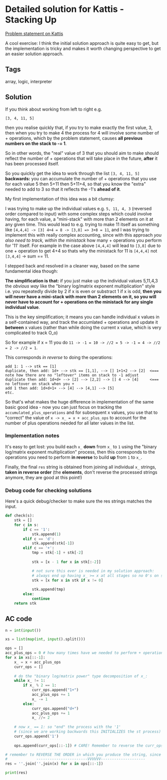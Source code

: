 # Detailed solution for Kattis - Stacking Up

[Problem statement on Kattis](https://open.kattis.com/problems/stackingup)

A cool exercise: I think the initial solution approach is quite easy to get, but the implementation is tricky and makes it worth changing perspective to get an easier solution approach.

## Tags

array, logic, interpreter

## Solution

If you think about working from left to right e.g.

`[3, 4, 11, 5]`

then you realise quickly that, if you try to make exactly the first value, 3, then when you try to make 4 the process for 4 will involve some number of + operations, which by the problem statement, causes **all previous numbers on the stack to -= 1**.

So in other words, the "real" value of 3 that you should aim to make should reflect the number of + operations that will take place in the future, **after** it has been processed itself.

So you quickly get the idea to work through the list `[3, 4, 11, 5]` **backwards:** you can accumulate the number of + operations that you use for each value 5 then 5+11 then 5+11+4, so that you know the "extra" needed to add to 3 so that it reflects the -1's **ahead of it**.

My first implementation of this idea was a bit clumsy:

I was trying to make up the individual values e.g. `5, 11, 4, 3` (reversed order compared to input) with some complex steps which could involve having, for each value, a "mini-stack" with more than 2 elements on it at any given time. This would lead to e.g. trying to make 11 itself as something like `[4,4,4] -> [3] 4+4 = 8 -> [3,8] => 3+8 = 11`, and I was trying to implement this with really complex accounting, since with this approach *you also need to track, within the ministack* how many + operations you perform for '11' itself. For example in the case above `[4,4,4]` will lead to `[3,8]` due to one + operation to get 4+4 so thats why the ministack for 11 is `[4,4,4]` not `[3,4,4]` -> sum == 11.

I stepped back and resolved in a cleaner way, based on the same fundamental idea though:

**The simplification is that:** if you just make up the individual values 5,11,4,3 the *obvious way* like the "binary log/matrix exponent multiplication" style i.e. you repeatedly divide by 2 if x is even or substract 1 if x is odd, **then you will never have a mini-stack with more than 2 elements on it, so you will never have to account for + operations on the ministack for any single individual value**.

This is the key simplification; it means you can handle individual x values in a self-contained way, and track the accumlated + operations and update it **between** x values (rather than while doing the current x value, which is very complicated to track O_o)

So for example if x = 11 you do `11 -> -1 = 10 -> //2 = 5 -> -1 = 4 -> //2 = 2 -> //2 = 1`.

This corresponds *in reverse* to doing the operations:

```
add 1: 1 --> stk == [1]
duplicate, then add: 1d+ --> stk == [1,1], --> [] 1+1+2 --> [2]  <=== note how there are no "leftover" items on stack to -1 adjust
duplicate then add: 1d+d+ --> [2] --> [2,2] --> [] 4 --> [4]     <=== no leftover on stack when you +
add 1 then add: 1d+d+1+ --> [4] --> [4,1] --> [5]
etc.
```

So that's what makes the huge difference in implementation of the same basic good idea - now you can just focus on tracking the `accumulated_plus_operations` and for subsequent x values, you use that to "correct" the value of `x -> x_ = x + acc_plus_ops` to account for the number of plus operations needed for all later values in the list.

### Implementation notes

It's easy to get lost: you build each `x_` **down** from `x_` to `1` using the "binary log/matrix exponent multiplication" process, then this corresponds to the operations you need to perform **in reverse** to build **up** from `1` to `x_`.

Finally, the final `res` string is obtained from joining all individual `x_` strings, **taken in reverse order** (the **elements**, don't reverse the processed strings anymore, they are good at this point!)

### Debug code for checking solutions

Here's a quick debug/checker to make sure the res strings matches the input.

```python
def check(s):
    stk = []
    for c in s:
        if c == '1':
            stk.append(1)
        elif c == 'd':
            stk.append(stk[-1])
        elif c == '+':
            tmp = stk[-1] + stk[-2]
            
            stk = [x - 1 for x in stk[:-2]]

            # not sure this ever is needed in my solution approach:
            # always end up having x_ >= x at all stages so no 0's on stack?
            stk = [x for x in stk if x != 0]
            
            stk.append(tmp)
        else:
            continue
    return stk
```

## AC code

```python
n = int(input())

xs = list(map(int, input().split()))

ops = []
acc_plus_ops = 0 # how many times have we needed to perform + operation prior to this current x value
for x in xs[::-1]:
    x_ = x + acc_plus_ops
    curr_ops = []
    
    # do the "binary log/matrix power" type decomposition of x_:
    while x_ != 1:
        if x_ % 2 == 1:
            curr_ops.append("1+")
            acc_plus_ops += 1
            x_ -= 1
        else:
            curr_ops.append("d+")
            acc_plus_ops += 1
            x_ //= 2
    
    # now x_ == 1: so "end" the process with the '1'
    # (since we are working backwards this INITIALIZES the st process)
    curr_ops.append('1')
    
    ops.append(curr_ops[::-1]) # CARE! Remember to reverse the curr_ops!

# remember to REVERSE THE ORDER in which you produce the string, since we produced the tokens right to left
#             -----------------------VVVVVV--------------------
res = ''.join(''.join(x) for x in ops[::-1])

print(res)
```